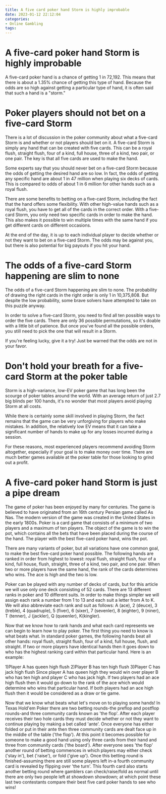 ```yaml
---
title: A five card poker hand Storm is highly improbable
date: 2023-01-12 22:12:04
categories:
- Online Gambling
tags:
---
```



#  A five-card poker hand Storm is highly improbable

A five-card poker hand is a chance of getting 1 in 72,192. This means that there is about a 1.35% chance of getting this type of hand. Because the odds are so high against getting a particular type of hand, it is often said that such a hand is a "storm."

#  Poker players should not bet on a five-card Storm

There is a lot of discussion in the poker community about what a five-card Storm is and whether or not players should bet on it. A five-card Storm is simply any hand that can be created with five cards. This can be a royal flush, straight flush, four of a kind, full house, three of a kind, two pair, or one pair. The key is that all five cards are used to make the hand.

Some experts say that you should never bet on a five-card Storm because the odds of getting the desired hand are so low. In fact, the odds of getting any specific hand are about 1 in 47 million when playing six decks of cards. This is compared to odds of about 1 in 6 million for other hands such as a royal flush.

There are some benefits to betting on a five-card Storm, including the fact that the hand offers some flexibility. With other high-value hands such as a royal flush, you have to get all of the cards in the correct order. With a five-card Storm, you only need two specific cards in order to make the hand. This also makes it possible to win multiple times with the same hand if you get different cards on different occasions.

At the end of the day, it is up to each individual player to decide whether or not they want to bet on a five-card Storm. The odds may be against you, but there is also potential for big payouts if you hit your hand.

#  The odds of a five-card Storm happening are slim to none

The odds of a five-card Storm happening are slim to none. The probability of drawing the right cards in the right order is only 1 in 10,375,808. But despite the low probability, some brave solvers have attempted to take on this puzzle anyway.

In order to solve a five-card Storm, you need to find all ten possible ways to order the five cards. There are only 36 possible permutations, so it's doable with a little bit of patience. But once you've found all the possible orders, you still need to pick the one that will result in a Storm.

If you're feeling lucky, give it a try! Just be warned that the odds are not in your favor.

#  Don't hold your breath for a five-card Storm at the poker table

Storm is a high-variance, low-EV poker game that has long been the scourge of poker tables around the world. With an average return of just 2.7 big blinds per 100 hands, it's no wonder that most players avoid playing Storm at all costs.

While there is certainly some skill involved in playing Storm, the fact remains that the game can be very unforgiving for players who make mistakes. In addition, the relatively low EV means that it can take a significant number of hands to make up for any losses incurred during a session.

For these reasons, most experienced players recommend avoiding Storm altogether, especially if your goal is to make money over time. There are much better games available at the poker table for those looking to grind out a profit.

#  A five-card poker hand Storm is just a pipe dream

The game of poker has been enjoyed by many for centuries. The game is believed to have originated from an 16th century Persian game called As Nas. The modern version of the game was created in the United States in the early 1800s. Poker is a card game that consists of a minimum of two players and a maximum of ten players. The object of the game is to win the pot, which contains all the bets that have been placed during the course of the hand. The player with the best five-card poker hand, wins the pot.

There are many variants of poker, but all variations have one common goal, to make the best five-card poker hand possible. The following hands are ranked in order from highest to lowest: royal flush, straight flush, four of a kind, full house, flush, straight, three of a kind, two pair, and one pair. When two or more players have the same hand, the rank of the cards determines who wins. The ace is high and the two is low.

Poker can be played with any number of decks of cards, but for this article we will use only one deck consisting of 52 cards. There are 13 different ranks in poker and 10 different suits. In order to make things simpler we will assign each rank a number from 1 to 13 and each suit a letter from A to K. We will also abbreviate each rank and suit as follows: A (ace), 2 (deuce), 3 (treble), 4 (quadruple), 5 (fiver), 6 (sixer), 7 (sevenler), 8 (eighter), 9 (niner), T (tenner), J (jackler), Q (queenler), K(kingler).

Now that we know how to rank hands and what each card represents we can begin to learn how to play poker. The first thing you need to know is what beats what. In standard poker games, the following hands beat all other hands: royal flush, straight flush, four of a kind, full house, flush, and straight. If two or more players have identical hands then it goes down to who has the highest ranking card within that particular hand. Here is an example:


1)Player A has queen high flush
2)Player B has ten high flush
3)Player C has jack high flush
Since player A has queen high they would win over player B who has ten high and player C who has jack high. If two players had an ace high flush then it would go down to the rank of the ace which would determine who wins that particular hand. If both players had an ace high flush then it would be considered as a draw or tie game.

Now that we know what beats what let's move on to playing some hands! In Texas Hold'em Poker there are two betting rounds-the preflop and postflop rounds-and three community cards known as 'the flop'. After each player receives their two hole cards they must decide whether or not they want to continue playing by making a bet called 'ante'. Once everyone has either folded or put in their ante then three community cards are dealt face up in the middle of the table ('the flop'). At this point it becomes possible for someone to make a good hand using only three cards from their hand and three from community cards ('the board'). After everyone sees 'the flop' another round of betting commences in which players may either check ('stay in'), bet ('raise'), or fold ('give up'). Once this betting round is finished-assuming there are still some players left in-a fourth community card is revealed by flipping over 'the turn'. This fourth card also starts another betting round where gamblers can check/raise/fold as normal until there are only two people left at showdown showdown; at which point these last two contestants compare their best five card poker hands to see who wins!